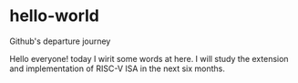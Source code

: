 # hello-world
Github's departure journey

Hello everyone! today I wirit some words at here.
I will study the extension and implementation of RISC-V ISA in the next six months.
